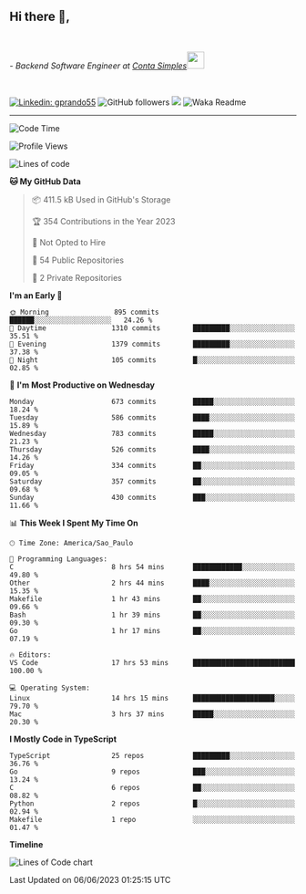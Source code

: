 <h2>Hi there  👋,</h2> </br>

<p><em>- Backend Software Engineer at <a href="https://contasimples.com">Conta Simples</a><img src="https://media.giphy.com/media/WUlplcMpOCEmTGBtBW/giphy.gif" width="30"> 
</em></p></br>


[![Linkedin: gprando55](https://img.shields.io/badge/-gprando55-blue?style=flat-square&logo=Linkedin&logoColor=white&link=https://www.linkedin.com/in/gprando55/)](https://www.linkedin.com/in/gprando55)
![GitHub followers](https://img.shields.io/github/followers/gprando55?label=Follow&style=social)
![](https://visitor-badge.glitch.me/badge?page_id=gprando55.gprando55)
![Waka Readme](https://github.com/gprando55/gprando55/workflows/Waka%20Readme/badge.svg)

---
<!--START_SECTION:waka-->
![Code Time](http://img.shields.io/badge/Code%20Time-2%2C424%20hrs%2010%20mins-blue)

![Profile Views](http://img.shields.io/badge/Profile%20Views-28-blue)

![Lines of code](https://img.shields.io/badge/From%20Hello%20World%20I%27ve%20Written-3.1%20million%20lines%20of%20code-blue)

**🐱 My GitHub Data** 

> 📦 411.5 kB Used in GitHub's Storage 
 > 
> 🏆 354 Contributions in the Year 2023
 > 
> 🚫 Not Opted to Hire
 > 
> 📜 54 Public Repositories 
 > 
> 🔑 2 Private Repositories 
 > 
**I'm an Early 🐤** 

```text
🌞 Morning                895 commits         ██████░░░░░░░░░░░░░░░░░░░   24.26 % 
🌆 Daytime                1310 commits        █████████░░░░░░░░░░░░░░░░   35.51 % 
🌃 Evening                1379 commits        █████████░░░░░░░░░░░░░░░░   37.38 % 
🌙 Night                  105 commits         █░░░░░░░░░░░░░░░░░░░░░░░░   02.85 % 
```
📅 **I'm Most Productive on Wednesday** 

```text
Monday                   673 commits         █████░░░░░░░░░░░░░░░░░░░░   18.24 % 
Tuesday                  586 commits         ████░░░░░░░░░░░░░░░░░░░░░   15.89 % 
Wednesday                783 commits         █████░░░░░░░░░░░░░░░░░░░░   21.23 % 
Thursday                 526 commits         ████░░░░░░░░░░░░░░░░░░░░░   14.26 % 
Friday                   334 commits         ██░░░░░░░░░░░░░░░░░░░░░░░   09.05 % 
Saturday                 357 commits         ██░░░░░░░░░░░░░░░░░░░░░░░   09.68 % 
Sunday                   430 commits         ███░░░░░░░░░░░░░░░░░░░░░░   11.66 % 
```


📊 **This Week I Spent My Time On** 

```text
🕑︎ Time Zone: America/Sao_Paulo

💬 Programming Languages: 
C                        8 hrs 54 mins       ████████████░░░░░░░░░░░░░   49.80 % 
Other                    2 hrs 44 mins       ████░░░░░░░░░░░░░░░░░░░░░   15.35 % 
Makefile                 1 hr 43 mins        ██░░░░░░░░░░░░░░░░░░░░░░░   09.66 % 
Bash                     1 hr 39 mins        ██░░░░░░░░░░░░░░░░░░░░░░░   09.30 % 
Go                       1 hr 17 mins        ██░░░░░░░░░░░░░░░░░░░░░░░   07.19 % 

🔥 Editors: 
VS Code                  17 hrs 53 mins      █████████████████████████   100.00 % 

💻 Operating System: 
Linux                    14 hrs 15 mins      ████████████████████░░░░░   79.70 % 
Mac                      3 hrs 37 mins       █████░░░░░░░░░░░░░░░░░░░░   20.30 % 
```

**I Mostly Code in TypeScript** 

```text
TypeScript               25 repos            █████████░░░░░░░░░░░░░░░░   36.76 % 
Go                       9 repos             ███░░░░░░░░░░░░░░░░░░░░░░   13.24 % 
C                        6 repos             ██░░░░░░░░░░░░░░░░░░░░░░░   08.82 % 
Python                   2 repos             █░░░░░░░░░░░░░░░░░░░░░░░░   02.94 % 
Makefile                 1 repo              ░░░░░░░░░░░░░░░░░░░░░░░░░   01.47 % 
```



**Timeline**

![Lines of Code chart](https://raw.githubusercontent.com/prandogabriel/prandogabriel/master/assets/bar_graph.png)


 Last Updated on 06/06/2023 01:25:15 UTC
<!--END_SECTION:waka-->
